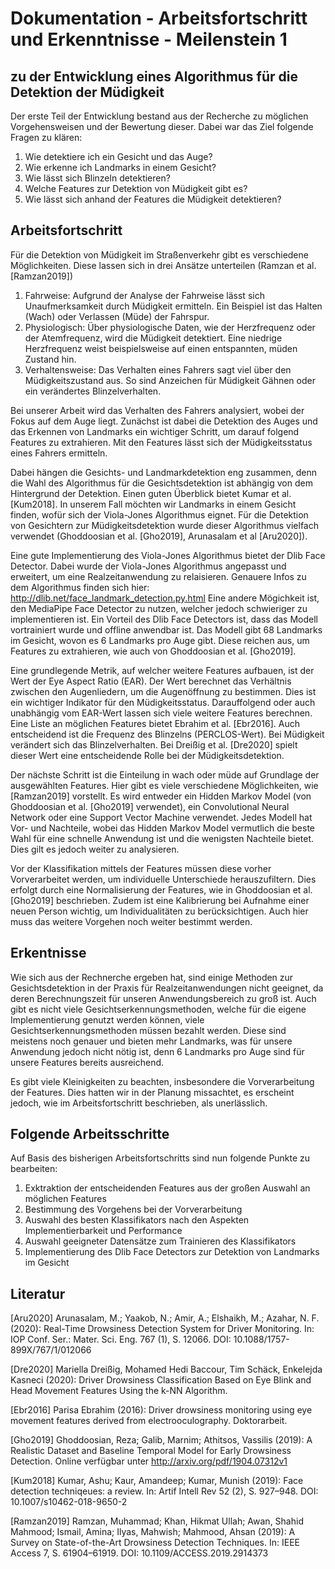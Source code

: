 # Dokumentation - Arbeitsfortschritt und Erkenntnisse - Meilenstein 1

## zu der Entwicklung eines Algorithmus für die Detektion der Müdigkeit

Der erste Teil der Entwicklung bestand aus der Recherche zu möglichen Vorgehensweisen und der Bewertung dieser. Dabei war das Ziel folgende Fragen zu klären:

1. Wie detektiere ich ein Gesicht und das Auge?
2. Wie erkenne ich Landmarks in einem Gesicht?
3. Wie lässt sich Blinzeln detektieren?
4. Welche Features zur Detektion von Müdigkeit gibt es?
5. Wie lässt sich anhand der Features die Müdigkeit detektieren?

## Arbeitsfortschritt

Für die Detektion von Müdigkeit im Straßenverkehr gibt es verschiedene Möglichkeiten. Diese lassen sich in drei Ansätze unterteilen (Ramzan et al. [Ramzan2019])

1. Fahrweise: Aufgrund der Analyse der Fahrweise lässt sich Unaufmerksamkeit durch Müdigkeit ermitteln. Ein Beispiel ist das Halten (Wach) oder Verlassen (Müde) der Fahrspur.
2. Physiologisch: Über physiologische Daten, wie der Herzfrequenz oder der Atemfrequenz, wird die Müdigkeit detektiert. Eine niedrige Herzfrequenz weist beispielsweise auf einen entspannten, müden Zustand hin.
3. Verhaltensweise: Das Verhalten eines Fahrers sagt viel über den Müdigkeitszustand aus. So sind Anzeichen für Müdigkeit Gähnen oder ein verändertes Blinzelverhalten.

Bei unserer Arbeit wird das Verhalten des Fahrers analysiert, wobei der Fokus auf dem Auge liegt. Zunächst ist dabei die Detektion des Auges und das Erkennen von Landmarks ein wichtiger Schritt, um darauf folgend Features zu extrahieren. Mit den Features lässt sich der Müdigkeitsstatus eines Fahrers ermitteln.

Dabei hängen die Gesichts- und Landmarkdetektion eng zusammen, denn die Wahl des Algorithmus für die Gesichtsdetektion ist abhängig von dem Hintergrund der Detektion. Einen guten Überblick bietet Kumar et al. [Kum2018]. In unserem Fall möchten wir Landmarks in einem Gesicht finden, wofür sich der Viola-Jones Algorithmus eignet. Für die Detektion von Gesichtern zur Müdigkeitsdetektion wurde dieser Algorithmus vielfach verwendet (Ghoddoosian et al. [Gho2019], Arunasalam et al [Aru2020]).

Eine gute Implementierung des Viola-Jones Algorithmus bietet der Dlib Face Detector. Dabei wurde der Viola-Jones Algorithmus angepasst und erweitert, um eine Realzeitanwendung zu relaisieren. Genauere Infos zu dem Algorithmus finden sich hier: <http://dlib.net/face_landmark_detection.py.html>
Eine andere Mögichkeit ist, den MediaPipe Face Detector zu nutzen, welcher jedoch schwieriger zu implementieren ist. Ein Vorteil des Dlib Face Detectors ist, dass das Modell vortrainiert wurde und offline anwendbar ist. Das Modell gibt 68 Landmarks im Gesicht, wovon es 6 Landmarks pro Auge gibt. Diese reichen aus, um Features zu extrahieren, wie auch von Ghoddoosian et al. [Gho2019].

Eine grundlegende Metrik, auf welcher weitere Features aufbauen, ist der Wert der Eye Aspect Ratio (EAR). Der Wert berechnet das Verhältnis zwischen den Augenliedern, um die Augenöffnung zu bestimmen. Dies ist ein wichtiger Indikator für den Müdigkeitsstatus. Darauffolgend oder auch unabhängig vom EAR-Wert lassen sich viele weitere Features berechnen. Eine Liste an möglichen Features bietet Ebrahim et al. [Ebr2016]. Auch entscheidend ist die Frequenz des Blinzelns (PERCLOS-Wert). Bei Müdigkeit verändert sich das Blinzelverhalten. Bei Dreißig et al. [Dre2020] spielt dieser Wert eine entscheidende Rolle bei der Müdigkeitsdetektion.

Der nächste Schritt ist die Einteilung in wach oder müde auf Grundlage der ausgewählten Features. Hier gibt es viele verschiedene Möglichkeiten, wie [Ramzan2019] vorstellt. Es wird entweder ein Hidden Markov Model (von Ghoddoosian et al. [Gho2019] verwendet), ein Convolutional Neural Network oder eine Support Vector Machine verwendet. Jedes Modell hat Vor- und Nachteile, wobei das Hidden Markov Model vermutlich die beste Wahl für eine schnelle Anwendung ist und die wenigsten Nachteile bietet. Dies gilt es jedoch weiter zu analysieren.

Vor der Klassifikation mittels der Features müssen diese vorher Vorverarbeitet werden, um individuelle Unterschiede herauszufiltern. Dies erfolgt durch eine Normalisierung der Features, wie in Ghoddoosian et al. [Gho2019] beschrieben. Zudem ist eine Kalibrierung bei Aufnahme einer neuen Person wichtig, um Individualitäten zu berücksichtigen. Auch hier muss das weitere Vorgehen noch weiter bestimmt werden.

## Erkentnisse

Wie sich aus der Rechnerche ergeben hat, sind einige Methoden zur Gesichtsdetektion in der Praxis für Realzeitanwendungen nicht geeignet, da deren Berechnungszeit für unseren Anwendungsbereich zu groß ist. Auch gibt es nicht viele Gesichtserkennungsmethoden, welche für die eigene Implementierung genutzt werden können, viele Gesichtserkennungsmethoden müssen bezahlt werden. Diese sind meistens noch genauer und bieten mehr Landmarks, was für unsere Anwendung jedoch nicht nötig ist, denn 6 Landmarks pro Auge sind für unsere Features bereits ausreichend.

Es gibt viele Kleinigkeiten zu beachten, insbesondere die Vorverarbeitung der Features. Dies hatten wir in der Planung missachtet, es erscheint jedoch, wie im Arbeitsfortschritt beschrieben, als unerlässlich.

## Folgende Arbeitsschritte

Auf Basis des bisherigen Arbeitsfortschritts sind nun folgende Punkte zu bearbeiten:

1. Exktraktion der entscheidenden Features aus der großen Auswahl an möglichen Features
2. Bestimmung des Vorgehens bei der Vorverarbeitung
3. Auswahl des besten Klassifikators nach den Aspekten Implementierbarkeit und Performance
4. Auswahl geeigneter Datensätze zum Trainieren des Klassifikators
5. Implementierung des Dlib Face Detectors zur Detektion von Landmarks im Gesicht

## Literatur

[Aru2020] Arunasalam, M.; Yaakob, N.; Amir, A.; Elshaikh, M.; Azahar, N. F. (2020): Real-Time Drowsiness Detection System for Driver Monitoring. In: IOP Conf. Ser.: Mater. Sci. Eng. 767 (1), S. 12066. DOI: 10.1088/1757-899X/767/1/012066

[Dre2020] Mariella Dreißig, Mohamed Hedi Baccour, Tim Schäck, Enkelejda Kasneci (2020): Driver Drowsiness Classification Based on Eye Blink and Head Movement Features Using the k-NN Algorithm.

[Ebr2016] Parisa Ebrahim (2016): Driver drowsiness monitoring using eye movement features derived from electrooculography. Doktorarbeit.

[Gho2019] Ghoddoosian, Reza; Galib, Marnim; Athitsos, Vassilis (2019): A Realistic Dataset and Baseline Temporal Model for Early Drowsiness Detection. Online verfügbar unter <http://arxiv.org/pdf/1904.07312v1>

[Kum2018] Kumar, Ashu; Kaur, Amandeep; Kumar, Munish (2019): Face detection techniqeues: a review. In: Artif Intell Rev 52 (2), S. 927–948. DOI: 10.1007/s10462-018-9650-2

[Ramzan2019] Ramzan, Muhammad; Khan, Hikmat Ullah; Awan, Shahid Mahmood; Ismail, Amina; Ilyas, Mahwish; Mahmood, Ahsan (2019): A Survey on State-of-the-Art Drowsiness Detection Techniques. In: IEEE Access 7, S. 61904–61919. DOI: 10.1109/ACCESS.2019.2914373

